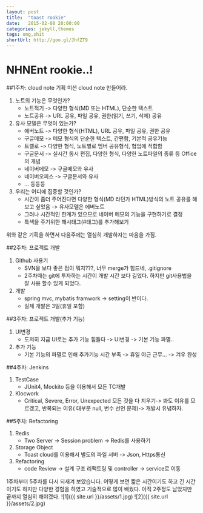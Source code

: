 ```yaml
---
layout: post
title:  "toast rookie"
date:   2015-02-08 20:00:00
categories: jekyll,themes
tags: omg,shit
shortUrl: http://goo.gl/JhfZT9
---
```

# NHNEnt rookie..!

##1주차: cloud note 기획
미션 cloud note 만들어라. 
1. 노트의 기능은 무엇인가?
    -   노트적기 -> 다양한 형식(MD 또는 HTML), 단순한 텍스트
    -	노트공유 -> URL 공유, 파일 공유, 권한(읽기, 쓰기, 삭제) 공유
2. 유사 모델은 무엇이 있는가?
    -   에버노트 -> 다양한 형식(HTML), URL 공유, 파일 공유, 권한 공유
    -   구글메모 -> 메모 형식의 단순한 텍스트, 간편함, 기본적 공유기능
    -   트렐로 -> 다양한 형식, 노트별로 멤버 공유형식, 협업에 적합함
    -   구글문서 -> 실시간 동시 편집, 다양한 형식, 다양한 노트파일의 종류 등 Office의 개념
    -   네이버메모 -> 구글메모와 유사
    -   네이버오피스 -> 구글문서와 유사
    -   ... 등등등
3. 우리는 어디에 집중할 것인가?
    -   시간이 좀더 주어진다면 다양한 형식(MD 라던가 HTML)방식의 노트 공유를 해보고 싶었음 -> 유사모델은 에버노트
    -   그러나 시간적인 한계가 있으므로 네이버 메모의 기능을 구현하기로 결정
    -   특색을 주기위한 해시태그(#태그)를 추가해보기

위와 같은 기획을 하면서 다음주에는 열심히 개발하자는 마음을 가짐.

##2주차: 프로젝트 개발
1. Github 사용기
	-	SVN을 보다 좋은 점이 뭐지???, 너무 merge가 힘드네, .gitignore 
	-	2주차때는 git에 투자하는 시간이 개발 시간 보다 길었다. 하지만 git사용법을 잘 사용 할수 있게 되었다.
2. 개발
	-	spring mvc, mybatis framwork -> setting이 반이다.
	-	실제 개발은 3일(휴일 포함)

##3주차: 프로젝트 개발(추가 기능)
1. UI변경
	-	도저히 지금 UI로는 추가 기능 힘들다 -> UI변경 -> 기본 기능 파멸..
2. 추가 기능
	-	기본 기능의 파멸로 인해 추가기능 시간 부족 -> 휴일 야근 근무... -> 겨우 완성
	
##4주차: Jenkins
1.	TestCase
	-	JUnit4, Mockito 등을 이용해서 모든 TC개발
2.	Klocwork
	-	Critical, Severe, Error, Unexpected 모든 것을 다 지우기-> 봐도 이유를 모르겠고, 반복되는 이유( 대부분 null, 변수 선언 문제)-> 개발시 유념하자.

##5주차: Refactoring
1.	Redis
	-	Two Server -> Session problem -> Redis를 사용하기
2.	Storage Object
	-	Toast cloud를 이용해서 별도의 파일 서버 -> Json, Https통신
3. Refactoring
	-	code Review -> 설계 구조 리팩토링 및 controller -> service로 이동
	
1주차부터 5주차를 다시 되새겨 보았습니다. 어떻게 보면 짧은 시간이기도 하고 긴 시간이기도 하지만 다양한 경험을 하였고 기술적으로 많이 배웠다.
아직 2주정도 남았지만 끝까지 열심히 해야겠다.
![1]({{ site.url }}/assets/1.jpg)
![2]({{ site.url }}/assets/2.jpg)

